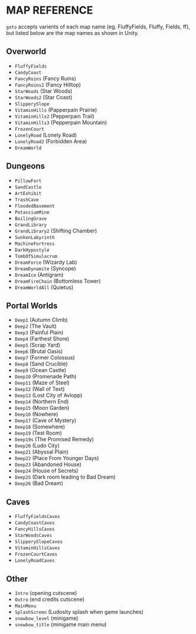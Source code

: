 # MAP REFERENCE
`goto` accepts varients of each map name (eg. FluffyFields, Fluffy, Fields, ff), but listed below are the map names as shown in Unity.

## Overworld
- `FluffyFields`
- `CandyCoast`
- `FancyRuins` (Fancy Ruins)
- `FancyRuins2` (Fancy Hilltop)
- `StarWoods` (Star Woods)
- `StarWoods2` (Star Coast)
- `SlipperySlope`
- `VitaminHills` (Papperpain Prairie)
- `VitaminHills2` (Pepperpain Trail)
- `VitaminHills3` (Pepperpain Mountain)
- `FrozenCourt`
- `LonelyRoad` (Lonely Road)
- `LonelyRoad2` (Forbidden Area)
- `DreamWorld`

## Dungeons
- `PillowFort`
- `SandCastle`
- `ArtExhibit`
- `TrashCave`
- `FloodedBasement`
- `PotassiumMine`
- `BoilingGrave`
- `GrandLibrary`
- `GrandLibrary2` (Shifting Chamber)
- `SunkenLabyrinth`
- `MachineFortress`
- `DarkHypostyle`
- `TombOfSimulacrum`
- `DreamForce` (Wizardy Lab)
- `DreamDynamite` (Syncope)
- `DreamIce` (Antigram)
- `DreamFireChain` (Bottomless Tower)
- `DreamWorldAll` (Quietus)

## Portal Worlds
- `Deep1` (Autumn Climb)
- `Deep2` (The Vault)
- `Deep3` (Painful Plain)
- `Deep4` (Farthest Shore)
- `Deep5` (Scrap Yard)
- `Deep6` (Brutal Oasis)
- `Deep7` (Former Colossus)
- `Deep8` (Sand Crucible)
- `Deep9` (Ocean Castle)
- `Deep10` (Promenade Path)
- `Deep11` (Maze of Steel)
- `Deep12` (Wall of Text)
- `Deep13` (Lost City of Avlopp)
- `Deep14` (Northern End)
- `Deep15` (Moon Garden)
- `Deep16` (Nowhere)
- `Deep17` (Cave of Mystery)
- `Deep18` (Somewhere)
- `Deep19` (Test Room)
- `Deep19s` (The Promised Remedy)
- `Deep20` (Ludo City)
- `Deep21` (Abyssal Plain)
- `Deep22` (Place From Younger Days)
- `Deep23` (Abandoned House)
- `Deep24` (House of Secrets)
- `Deep25` (Dark room leading to Bad Dream)
- `Deep26` (Bad Dream)

## Caves
- `FluffyFieldsCaves`
- `CandyCoastCaves`
- `FancyHillsCaves`
- `StarWoodsCaves`
- `SlipperySlopeCaves`
- `VitaminHillsCaves`
- `FrozenCourtCaves`
- `LonelyRoadCaves`

## Other
- `Intro` (opening cutscene)
- `Outro` (end credits cutscene)
- `MainMenu`
- `SplashScreen` (Ludosity splash when game launches)
- `snowbow_level` (minigame)
- `snowbow_title` (minigame main menu)
